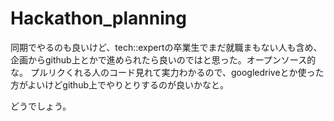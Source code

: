 # Hackathon_planning
同期でやるのも良いけど、tech::expertの卒業生でまだ就職まもない人も含め、企画からgithub上とかで進められたら良いのではと思った。オープンソース的な。
プルリクくれる人のコード見れて実力わかるので、googledriveとか使った方がよいけどgithub上でやりとりするのが良いかなと。

どうでしょう。
